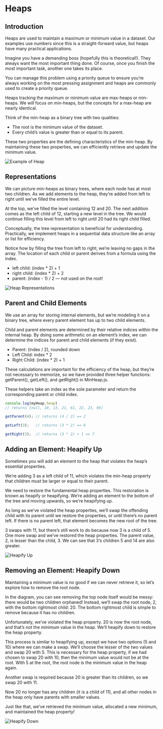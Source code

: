 # Heaps

## Introduction

Heaps are used to maintain a maximum or minimum value in a dataset. Our examples use numbers since this is a straight-forward value, but heaps have many practical applications.

Imagine you have a demanding boss (hopefully this is theoretical!). They always want the most important thing done. Of course, once you finish the most important task, another one takes its place.

You can manage this problem using a priority queue to ensure you’re always working on the most pressing assignment and heaps are commonly used to create a priority queue.

Heaps tracking the maximum or minimum value are max-heaps or min-heaps. We will focus on min-heaps, but the concepts for a max-heap are nearly identical.

Think of the min-heap as a binary tree with two qualities:

- The root is the minimum value of the dataset.
- Every child’s value is greater than or equal to its parent.

These two properties are the defining characteristics of the min-heap. By maintaining these two properties, we can efficiently retrieve and update the minimum value.

![Example of Heap](heap-example.png)

## Representations

We can picture min-heaps as binary trees, where each node has at most two children. As we add elements to the heap, they’re added from left to right until we’ve filled the entire level.

At the top, we’ve filled the level containing 12 and 20. The next addition comes as the left child of 12, starting a new level in the tree. We would continue filling this level from left to right until 20 had its right child filled.

Conceptually, the tree representation is beneficial for understanding. Practically, we implement heaps in a sequential data structure like an array or list for efficiency.

Notice how by filling the tree from left to right; we’re leaving no gaps in the array. The location of each child or parent derives from a formula using the index.

- left child: (index \* 2) + 1
- right child: (index \* 2) + 2
- parent: (index - 1) / 2 — not used on the root!

![Heap Representations](heap-representation.png)

## Parent and Child Elements

We use an array for storing internal elements, but we’re modeling it on a binary tree, where every parent element has up to two child elements.

Child and parent elements are determined by their relative indices within the internal heap. By doing some arithmetic on an element’s index, we can determine the indices for parent and child elements (if they exist).

- Parent: (index / 2), rounded down
- Left Child: index \* 2
- Right Child: (index \* 2) + 1

These calculations are important for the efficiency of the heap, but they’re not necessary to memorize, so we have provided three helper functions: getParent(), getLeft(), and getRight() in MinHeap.js.

These helpers take an index as the sole parameter and return the corresponding parent or child index.

```JavaScript
console.log(myHeap.heap)
// returns [null, 10, 13, 21, 61, 22, 23, 99]

getParent(4); // returns (4 / 2) == 2

getLeft(3);   // returns (3 * 2) == 6

getRight(3);  // returns (3 * 2) + 1 == 7
```

## Adding an Element: Heapify Up

Sometimes you will add an element to the heap that violates the heap’s essential properties.

We’re adding 3 as a left child of 11, which violates the min-heap property that children must be larger or equal to their parent.

We need to restore the fundamental heap properties. This restoration is known as heapify or heapifying. We’re adding an element to the bottom of the tree and moving upwards, so we’re heapifying up.

As long as we’ve violated the heap properties, we’ll swap the offending child with its parent until we restore the properties, or until there’s no parent left. If there is no parent left, that element becomes the new root of the tree.

3 swaps with 11, but there’s still work to do because now 3 is a child of 5. One more swap and we’ve restored the heap properties. The parent value, 2, is lesser than the child, 3. We can see that 3‘s children 5 and 14 are also greater.

![Heapify Up](./heapup.gif)

## Removing an Element: Heapify Down

Maintaining a minimum value is no good if we can never retrieve it, so let’s explore how to remove the root node.

In the diagram, you can see removing the top node itself would be messy: there would be two children orphaned! Instead, we’ll swap the root node, 2, with the bottom rightmost child: 20. The bottom rightmost child is simple to remove because it has no children.

Unfortunately, we’ve violated the heap property. 20 is now the root node, and that’s not the minimum value in the heap. We’ll heapify down to restore the heap property.

This process is similar to heapifying up, except we have two options (5 and 10) where we can make a swap. We’ll choose the lesser of the two values and swap 20 with 5. This is necessary for the heap property, if we had chosen to swap 20 with 10, then the minimum value would not be at the root. With 5 at the root, the root node is the minimum value in the heap again.

Another swap is required because 20 is greater than its children, so we swap 20 with 11.

Now 20 no longer has any children (it is a child of 11), and all other nodes in the heap only have parents with smaller values.

Just like that, we’ve retrieved the minimum value, allocated a new minimum, and maintained the heap property!

![Heapify Down](./heapdown.webp)
